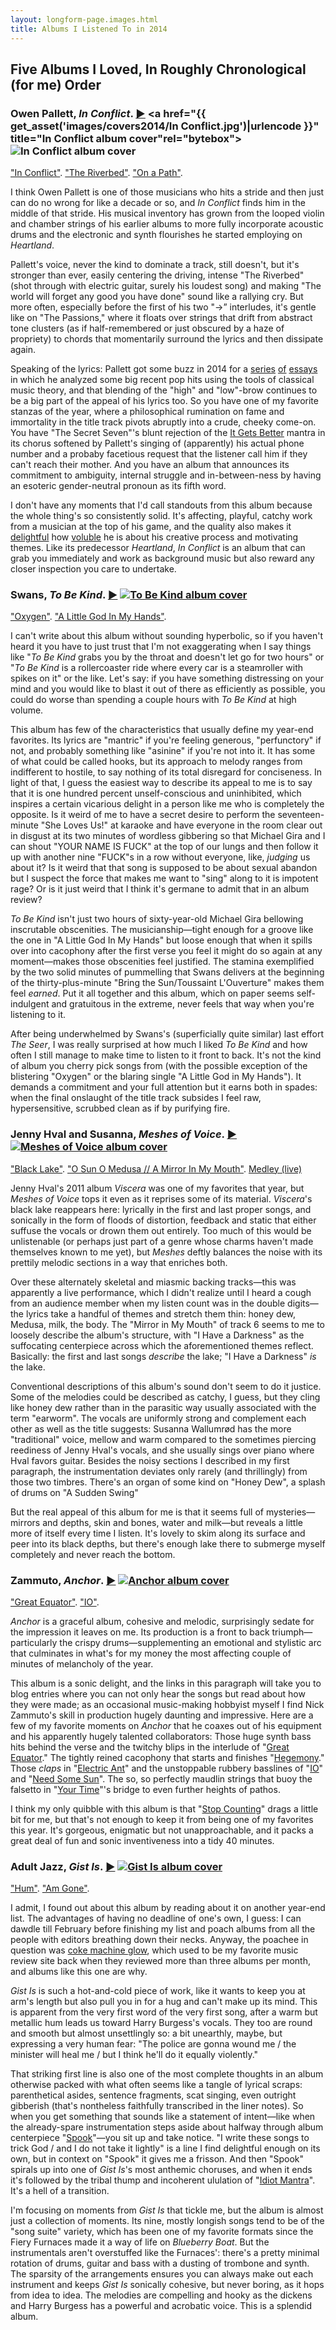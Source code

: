 ```yaml
---
layout: longform-page.images.html
title: Albums I Listened To in 2014
---
```


## Five Albums I Loved, In Roughly Chronological (for me) Order

### Owen Pallett, *In Conflict*. [▶](http://alpentine.com/discography/in-conflict) <a href="{{ get_asset('images/covers2014/In Conflict.jpg')|urlencode }}" title="In Conflict album cover"rel="bytebox"><img class="albumcover" src="{{ get_asset('images/covers2014/In Conflict.jpg')|urlencode }}" title="In Conflict album cover" /></a>

["In Conflict"](https://www.youtube.com/watch?v=hoDlU9A6y50). ["The Riverbed"](https://www.youtube.com/watch?v=gt8wR8CagQo). ["On a Path"](https://www.youtube.com/watch?v=HMr51844ybw).

I think Owen Pallett is one of those musicians who hits a stride and then just can do no wrong for like a decade or so, and *In Conflict* finds him in the middle of that stride. His musical inventory has grown from the looped violin and chamber strings of his earlier albums to more fully incorporate acoustic drums and the electronic and synth flourishes he started employing on *Heartland*.

Pallett's voice, never the kind to dominate a track, still doesn't, but it's stronger than ever, easily centering the driving, intense "The Riverbed" (shot through with electric guitar, surely his loudest song) and making "The world will forget any good you have done" sound like a rallying cry. But more often, especially before the first of his two "→” interludes, it's gentle like on "The Passions," where it floats over strings that drift from abstract tone clusters (as if half-remembered or just obscured by a haze of propriety) to chords that momentarily surround the lyrics and then dissipate again.

Speaking of the lyrics: Pallett got some buzz in 2014 for a [series](http://www.slate.com/articles/arts/culturebox/2014/03/katy_perry_s_teenage_dream_explaining_the_hit_using_music_theory.html) [of](http://www.slate.com/articles/arts/culturebox/2014/03/daft_punk_s_get_lucky_explained_using_music_theory.html) [essays](http://www.slate.com/articles/arts/culturebox/2014/03/lady_gaga_s_bad_romance_owen_pallett_explains_the_pop_diva_s_genius_using.html) in which he analyzed some big recent pop hits using the tools of classical music theory, and that blending of the "high" and "low"-brow continues to be a big part of the appeal of his lyrics too. So you have one of my favorite stanzas of the year, where a philosophical rumination on fame and immortality in the title track pivots abruptly into a crude, cheeky come-on. You have "The Secret Seven"'s blunt rejection of the [It Gets Better](http://www.itgetsbetter.org) mantra in its chorus softened by Pallett's singing of (apparently) his actual phone number and a probaby facetious request that the listener call him if they can't reach their mother. And you have an album that announces its commitment to ambiguity, internal struggle and in-between-ness by having an esoteric gender-neutral pronoun as its fifth word.

I don't have any moments that I'd call standouts from this album because the whole thing's so consistently solid. It's affecting, playful, catchy work from a musician at the top of his game, and the quality also makes it [delightful](http://noisey.vice.com/en_ca/blog/owen-pallett-interview-in-conflict) how [voluble](http://www.npr.org/2014/05/27/314880990/owen-pallett-the-consummate-musician-in-conflict) he is about his creative process and motivating themes. Like its predecessor *Heartland*, *In Conflict* is an album that can grab you immediately and work as background music but also reward any closer inspection you care to undertake.

### Swans, *To Be Kind*. [▶](http://younggodrecords.com/products/to-be-kind) <a href="{{ get_asset('images/covers2014/To Be Kind.jpg')|urlencode }}" title="To Be Kind album cover" rel="bytebox"><img class="albumcover" src="{{ get_asset('images/covers2014/To Be Kind.jpg')|urlencode }}" title="To Be Kind album cover"/></a>

["Oxygen"](https://www.youtube.com/watch?v=1jSdTBGhDSg). ["A Little God In My Hands"](https://www.youtube.com/watch?v=I2bMsYb9P-k).

I can't write about this album without sounding hyperbolic, so if you haven't heard it you have to just trust that I'm not exaggerating when I say things like "*To Be Kind* grabs you by the throat and doesn't let go for two hours" or "*To Be Kind* is a rollercoaster ride where every car is a steamroller with spikes on it" or the like. Let's say: if you have something distressing on your mind and you would like to blast it out of there as efficiently as possible, you could do worse than spending a couple hours with *To Be Kind* at high volume.

This album has few of the characteristics that usually define my year-end favorites. Its lyrics are "mantric" if you're feeling generous, "perfunctory" if not, and probably something like "asinine" if you're not into it. It has some of what could be called hooks, but its approach to melody ranges from indifferent to hostile, to say nothing of its total disregard for conciseness. In light of that, I guess the easiest way to describe its appeal to me is to say that it is one hundred percent unself-conscious and uninhibited, which inspires a certain vicarious delight in a person like me who is completely the opposite. Is it weird of me to have a secret desire to perform the seventeen-minute "She Loves Us!" at karaoke and have everyone in the room clear out in disgust at its two minutes of wordless gibbering so that Michael Gira and I can shout "YOUR NAME IS FUCK" at the top of our lungs and then follow it up with another nine "FUCK"s in a row without everyone, like, *judging* us about it? Is it weird that that song is supposed to be about sexual abandon but I suspect the force that makes me want to "sing" along to it is impotent rage? Or is it just weird that I think it's germane to admit that in an album review?

*To Be Kind* isn't just two hours of sixty-year-old Michael Gira bellowing inscrutable obscenities. The musicianship—tight enough for a groove like the one in "A Little God In My Hands" but loose enough that when it spills over into cacophony after the first verse you feel it might do so again at any moment—makes those obscenities feel justified. The stamina exemplified by the two solid minutes of pummelling that Swans delivers at the beginning of the thirty-plus-minute "Bring the Sun/Toussaint L'Ouverture" makes them feel *earned*. Put it all together and this album, which on paper seems self-indulgent and gratuitous in the extreme, never feels that way when you're listening to it.

After being underwhelmed by Swans's (superficially quite similar) last effort *The Seer*, I was really surprised at how much I liked *To Be Kind* and how often I still manage to make time to listen to it front to back. It's not the kind of album you cherry pick songs from (with the possible exception of the blistering "Oxygen" or the blaring single "A Little God in My Hands"). It demands a commitment and your full attention but it earns both in spades: when the final onslaught of the title track subsides I feel raw, hypersensitive, scrubbed clean as if by purifying fire.

### Jenny Hval and Susanna, *Meshes of Voice*. [▶](http://susannasonata.com/index.php?view=shop&product=6) <a href="{{ get_asset('images/covers2014/Meshes of Voice.jpg')|urlencode }}" title="Meshes of Voice album cover" rel="bytebox"><img class="albumcover" src="{{ get_asset('images/covers2014/Meshes of Voice.jpg')|urlencode }}" title="Meshes of Voice album cover" /></a>

["Black Lake"](https://www.youtube.com/watch?v=FaZo5QK0R4A). ["O Sun O Medusa // A Mirror In My Mouth"](https://www.youtube.com/watch?v=HfjOWQ3grw0). [Medley (live)](https://www.youtube.com/watch?v=wndJzMYPGFk)

Jenny Hval's 2011 album *Viscera* was one of my favorites that year, but *Meshes of Voice* tops it even as it reprises some of its material. *Viscera*'s black lake reappears here: lyrically in the first and last proper songs, and sonically in the form of floods of distortion, feedback and static that either suffuse the vocals or drown them out entirely. Too much of this would be unlistenable (or perhaps just part of a genre whose charms haven't made themselves known to me yet), but *Meshes* deftly balances the noise with its prettily melodic sections in a way that enriches both.

Over these alternately skeletal and miasmic backing tracks—this was apparently a live performance, which I didn't realize until I heard a cough from an audience member when my listen count was in the double digits—the lyrics take a handful of themes and stretch them thin: honey dew, Medusa, milk, the body. The "Mirror in My Mouth" of track 6 seems to me to loosely describe the album's structure, with "I Have a Darkness" as the suffocating centerpiece across which the aforementioned themes reflect. Basically: the first and last songs *describe* the lake; "I Have a Darkness" *is* the lake.

Conventional descriptions of this album's sound don't seem to do it justice. Some of the melodies could be described as catchy, I guess, but they cling like honey dew rather than in the parasitic way usually associated with the term "earworm". The vocals are uniformly strong and complement each other as well as the title suggests: Susanna Wallumrød has the more "traditional" voice, mellow and warm compared to the sometimes piercing reediness of Jenny Hval's vocals, and she usually sings over piano where Hval favors guitar. Besides the noisy sections I described in my first paragraph, the instrumentation deviates only rarely (and thrillingly) from those two timbres. There's an organ of some kind on "Honey Dew", a splash of drums on "A Sudden Swing"

But the real appeal of this album for me is that it seems full of mysteries—mirrors and depths, skin and bones, water and milk—but reveals a little more of itself every time I listen. It's lovely to skim along its surface and peer into its black depths, but there's enough lake there to submerge myself completely and never reach the bottom.

### Zammuto, *Anchor*. [▶](http://www.zammutosound.com/digital-store) <a href="{{ get_asset('images/covers2014/Anchor.jpg')|urlencode }}" title="Anchor album cover" rel="bytebox"><img class="albumcover" src="{{ get_asset('images/covers2014/Anchor.jpg')|urlencode }}" title="Anchor album cover" /></a>

["Great Equator"](https://www.youtube.com/watch?v=O4hbMkcatAY). ["IO"](https://www.youtube.com/watch?v=ETMhibbH2bA).

*Anchor* is a graceful album, cohesive and melodic, surprisingly sedate for the impression it leaves on me. Its production is a front to back triumph—particularly the crispy drums—supplementing an emotional and stylistic arc that culminates in what's for my money the most affecting couple of minutes of melancholy of the year.

This album is a sonic delight, and the links in this paragraph will take you to blog entries where you can not only hear the songs but read about how they were made; as an occasional music-making hobbyist myself I find Nick Zammuto's skill in production hugely daunting and impressive. Here are a few of my favorite moments on *Anchor* that he coaxes out of his equipment and his apparently hugely talented collaborators: Those huge synth bass hits behind the verse and the twitchy blips in the interlude of "[Great Equator](http://zammutosound.tumblr.com/post/100053308505/track-2-great-equator)." The tightly reined cacophony that starts and finishes "[Hegemony](http://zammutosound.tumblr.com/post/100127388895/track-3-hegemony)." Those *claps* in "[Electric Ant](http://zammutosound.tumblr.com/post/100423728165/track-7-electric-ant)" and the unstoppable rubbery basslines of "[IO](http://zammutosound.tumblr.com/post/100589131380/track-8-io)" and "[Need Some Sun](http://zammutosound.tumblr.com/post/100290022530/track-5-need-some-sun)". The so, so perfectly maudlin strings that buoy the falsetto in "[Your Time](http://zammutosound.tumblr.com/post/100880488330/track-11-your-time)"'s bridge to even further heights of pathos.

I think my only quibble with this album is that "[Stop Counting](http://zammutosound.tumblr.com/post/100670892145/track-9-stop-counting)" drags a little bit for me, but that's not enough to keep it from being one of my favorites this year. It's gorgeous, enigmatic but not unapproachable, and it packs a great deal of fun and sonic inventiveness into a tidy 40 minutes.

### Adult Jazz, *Gist Is*. [▶](http://adultjazz.bandcamp.com/album/gist-is) <a href="{{ get_asset('images/covers2014/Gist Is.jpg')|urlencode }}" title="Gist Is album cover" rel="bytebox"><img class="albumcover" src="{{ get_asset('images/covers2014/Gist Is.jpg')|urlencode }}" title="Gist Is album cover" /></a>

["Hum"](https://www.youtube.com/watch?v=3_AIF9NstTk). ["Am Gone"](https://www.youtube.com/watch?v=P2rPHqj-9ss).

I admit, I found out about this album by reading about it on another year-end list. The advantages of having no deadline of one's own, I guess: I can dawdle till February before finishing my list and poach albums from all the people with editors breathing down their necks. Anyway, the poachee in question was [coke machine glow](http://cokemachineglow.com/category/unison-2014/), which used to be my favorite music review site back when they reviewed more than three albums per month, and albums like this one are why.

*Gist Is* is such a hot-and-cold piece of work, like it wants to keep you at arm's length but also pull you in for a hug and can't make up its mind. This is apparent from the very first word of the very first song, after a warm but metallic hum leads us toward Harry Burgess's vocals. They too are round and smooth but almost unsettlingly so: a bit unearthly, maybe, but expressing a very human fear: "The police are gonna wound me / the minister will heal me / but I think he'll do it equally violently."

That striking first line is also one of the most complete thoughts in an album otherwise packed with what often seems like a tangle of lyrical scraps: parenthetical asides, sentence fragments, scat singing, even outright gibberish (that's nontheless faithfully transcribed in the liner notes). So when you get something that sounds like a statement of intent—like when the already-spare instrumentation steps aside about halfway through album centerpiece "[Spook](https://www.youtube.com/watch?v=uiMbkn0R-Jw)"—you sit up and take notice. "I write these songs to trick God / and I do not take it lightly" is a line I find delightful enough on its own, but in context on "Spook" it gives me a frisson. And then "Spook" spirals up into one of *Gist Is*'s most anthemic choruses, and when it ends it's followed by the tribal thump and incoherent ululation of "[Idiot Mantra](https://www.youtube.com/watch?v=Pi3Gp1rrdEQ)". It's a hell of a transition.

I'm focusing on moments from *Gist Is* that tickle me, but the album is almost just a collection of moments. Its nine, mostly longish songs tend to be of the "song suite" variety, which has been one of my favorite formats since the Fiery Furnaces made it a way of life on *Blueberry Boat*. But the instrumentals aren't overstuffed like the Furnaces': there's a pretty minimal rotation of drums, guitar and bass with a dusting of trombone and synth. The sparsity of the arrangements ensures you can always make out each instrument and keeps *Gist Is* sonically cohesive, but never boring, as it hops from idea to idea. The melodies are compelling and hooky as the dickens and Harry Burgess has a powerful and acrobatic voice. This is a splendid album.
